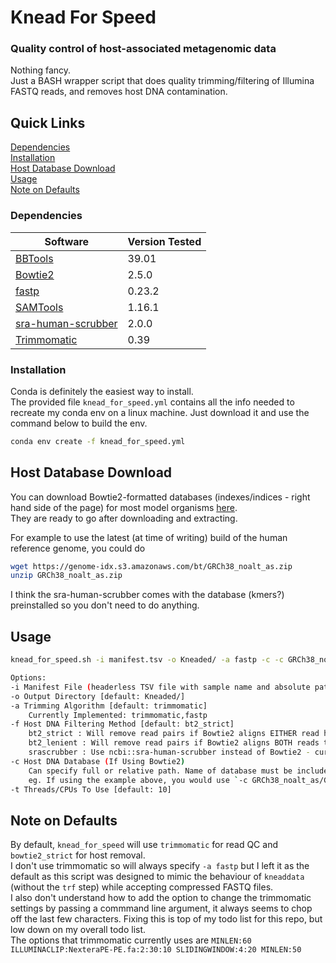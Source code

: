 # Knead For Speed
### Quality control of host-associated metagenomic data
Nothing fancy.  
Just a BASH wrapper script that does quality trimming/filtering of Illumina FASTQ reads, and removes host DNA contamination.  

## Quick Links
[Dependencies](https://github.com/cazzlewazzle89/knead_for_speed#dependencies)  
[Installation](https://github.com/cazzlewazzle89/knead_for_speed#installation)  
[Host Database Download](https://github.com/cazzlewazzle89/knead_for_speed#host-database-download)  
[Usage](https://github.com/cazzlewazzle89/knead_for_speed#usage)  
[Note on Defaults](https://github.com/cazzlewazzle89/knead_for_speed#note-on-defaults)  

### Dependencies
| Software  | Version Tested |
| --- | --- |
| [BBTools](https://jgi.doe.gov/data-and-tools/software-tools/bbtools/) | 39.01 |
| [Bowtie2](https://github.com/BenLangmead/bowtie2) | 2.5.0  |
| [fastp](https://github.com/OpenGene/fastp) | 0.23.2 |
| [SAMTools](https://www.r-project.org/) | 1.16.1  |
| [sra-human-scrubber](https://github.com/shenwei356/seqkit) | 2.0.0 |
| [Trimmomatic](https://github.com/usadellab/Trimmomatic) | 0.39  |  

### Installation  
Conda is definitely the easiest way to install.  
The provided file `knead_for_speed.yml` contains all the info needed to recreate my conda env on a linux machine. Just download it and use the command below to build the env.  
```bash
conda env create -f knead_for_speed.yml
```

## Host Database Download
You can download Bowtie2-formatted databases (indexes/indices - right hand side of the page) for most model organisms [here](https://bowtie-bio.sourceforge.net/bowtie2/index.shtml).  
They are ready to go after downloading and extracting.  

For example to use the latest (at time of writing) build of the human reference genome, you could do   
```bash
wget https://genome-idx.s3.amazonaws.com/bt/GRCh38_noalt_as.zip
unzip GRCh38_noalt_as.zip
```  

I think the sra-human-scrubber comes with the database (kmers?) preinstalled so you don't need to do anything.  

## Usage
```bash
knead_for_speed.sh -i manifest.tsv -o Kneaded/ -a fastp -c -c GRCh38_noalt_as/GRCh38_noalt_as -t 10

Options: 
-i Manifest File (headerless TSV file with sample name and absolute paths to demultiplexed forward and reverse reads) [default: manifest.tsv]  
-o Output Directory [default: Kneaded/]  
-a Trimming Algorithm [default: trimmomatic]  
	Currently Implemented: trimmomatic,fastp  
-f Host DNA Filtering Method [default: bt2_strict]  
    bt2_strict : Will remove read pairs if Bowtie2 aligns EITHER read host genome  
	bt2_lenient : Will remove read pairs if Bowtie2 aligns BOTH reads to host genome  
	srascrubber : Use ncbi::sra-human-scrubber instead of Bowtie2 - currently only works with human samples  
-c Host DNA Database (If Using Bowtie2)  
    Can specify full or relative path. Name of database must be included  
    eg. If using the example above, you would use `-c GRCh38_noalt_as/GRCh38_noalt_as`
-t Threads/CPUs To Use [default: 10]  
```

## Note on Defaults 
By default, `knead_for_speed` will use `trimmomatic` for read QC and `bowtie2_strict` for host removal.  
I don't use trimmomatic so will always specify `-a fastp` but I left it as the default as this script was designed to mimic the behaviour of `kneaddata` (without the `trf` step) while accepting compressed FASTQ files.  
I also don't understand how to add the option to change the trimmomatic settings by passing a commmand line argument, it always seems to chop off the last few characters. Fixing this is top of my todo list for this repo, but low down on my overall todo list.  
The options that trimmomatic currently uses are `MINLEN:60 ILLUMINACLIP:NexteraPE-PE.fa:2:30:10 SLIDINGWINDOW:4:20 MINLEN:50`


